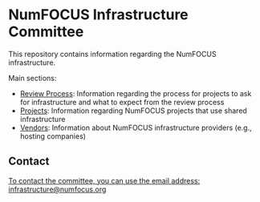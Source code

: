 # NumFOCUS Infrastructure Committee

This repository contains information regarding the NumFOCUS infrastructure.

Main sections:

- [Review Process](https://numfocus.github.io/infrastructure/review_process.html): Information regarding the process for projects to ask for infrastructure and what to expect from the review process
- [Projects](https://numfocus.github.io/infrastructure/projects/index.html): Information regarding NumFOCUS projects that use shared infrastructure
- [Vendors](https://numfocus.github.io/infrastructure/vendors/index.html): Information about NumFOCUS infrastructure providers (e.g., hosting companies)

## Contact

[To contact the committee, you can use the email address: infrastructure@numfocus.org](infrastructure@numfocus.org)

